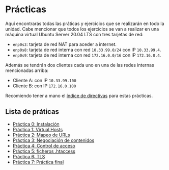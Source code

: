 # Prácticas

Aquí encontrarás todas las práticas y ejercicios que se realizarán en todo la unidad. Cabe mencionar que todos los ejercicios se van a realizar en una máquina virtual Ubuntu Server 20.04 LTS con tres tarjetas de red:
* `enp0s3`: tarjeta de red NAT para aceder a internet.
* `enp0s8`: tarjeta de red interna con red `10.33.99.0/24` con IP `10.33.99.4`.
* `enp0s9`: tarjeta de red interna con red `172.16.0.0/16` con IP `172.16.0.4`.

Además se tendrán dos clientes cada uno en una de las redes internas mencionadas arriba:
* Cliente A: con IP `10.33.99.100`
* Cliente B: con IP `172.16.0.100`

Recomiendo tener a mano el [índice de directivas](https://httpd.apache.org/docs/2.4/mod/directives.html) para estas prácticas.

## Lista de práticas

* [Práctica 0: Instalación](/practicas/P00-Instalacion/)
* [Práctica 1: Virtual Hosts](/practicas/P01-VirtualHost/)
* [Práctica 2: Mapeo de URLs](/practicas/P02-MapeoURL/)
* [Práctica 3: Negociación de contenidos](/practicas/P03-NegociacionDeContenidos/)
* [Práctica 4: Control de acceso](/practicas/P04-ControlDeAcceso/)
* [Práctica 5: ficheros .htaccess](/practicas/P05-htaccess/)
* [Práctica 6: TLS](/practicas/P06-TLS/)
* [Práctica 7: Práctica final](/practicas/P07-Final/)

